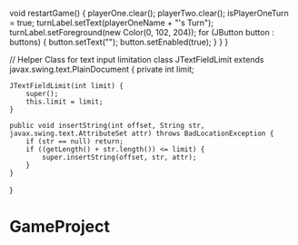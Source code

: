 void restartGame() {
        playerOne.clear();
        playerTwo.clear();
        isPlayerOneTurn = true;
        turnLabel.setText(playerOneName + "'s Turn");
        turnLabel.setForeground(new Color(0, 102, 204));
        for (JButton button : buttons) {
            button.setText("");
            button.setEnabled(true);
        }
    }
}

// Helper Class for text input limitation
class JTextFieldLimit extends javax.swing.text.PlainDocument {
    private int limit;

    JTextFieldLimit(int limit) {
        super();
        this.limit = limit;
    }

    public void insertString(int offset, String str, javax.swing.text.AttributeSet attr) throws BadLocationException {
        if (str == null) return;
        if ((getLength() + str.length()) <= limit) {
            super.insertString(offset, str, attr);
        }
    }
}
# GameProject
